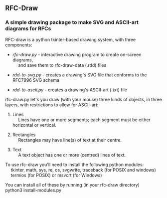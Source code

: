 ## RFC-Draw
### A simple drawing package to make SVG and ASCII-art diagrams for RFCs 

RFC-draw is a python tkinter-based drawing system, with three components: 

* _rfc-draw.py_ - interactive drawing program to create on-screen diagrams,   
   &emsp; and save them to rfc-draw-data (.rdd) files  

* _rdd-to-svg.py_ - creates a drawing's SVG file that conforms to the RFC7996 SVG schema  

* _rdd-to-ascii.py_ - creates a drawing's ASCII-art (.txt) file  

rfc-draw.py let's you draw (with your mouse) three kinds of objects, 
in three layers, with restrictions to allow for ASCII-art:  

1. Lines  
   &emsp; Lines have one or more segments; 
   each segment must be either horizontal or vertical. 
 
2. Rectangles  
   &emsp; Rectangles may have line(s) of text at their centre.  
 
3. Text  
   &emsp; A text object has one or more (centred) lines of text.  

To use rfc-draw you'll need to install the following python modules:  
&emsp; tkinter, math, sys, re, os, svgwrite, traceback (for POSIX and windows)  
&emsp; termios (for POSIX) or msvcrt (for Windows)  

You can install all of these by running (in your rfc-draw directory)  
  python3 install-modules.py

